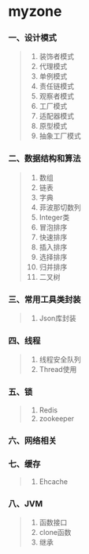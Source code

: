 # myzone
### 一、设计模式
>1) 装饰者模式
>2) 代理模式
>3) 单例模式
>4) 责任链模式
>5) 观察者模式
>6) 工厂模式
>7) 适配器模式
>8) 原型模式
>9) 抽象工厂模式
### 二、数据结构和算法
>1) 数组
>2) 链表
>3) 字典
>4) 菲波那切数列
>5) Integer类
>6) 冒泡排序
>7) 快速排序
>8) 插入排序
>9) 选择排序
>10) 归并排序
>11) 二叉树
### 三、常用工具类封装
>1) Json库封装
### 四、线程
>1) 线程安全队列
>2) Thread使用
### 五、锁
>1) Redis
>2) zookeeper
### 六、网络相关
### 七、缓存
>1) Ehcache
### 八、JVM
>1) 函数接口
>2) clone函数
>3) 继承
